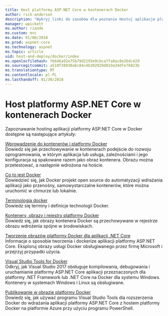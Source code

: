 ```yaml
---
title: Host platformy ASP.NET Core w kontenerach Docker
author: rick-anderson
description: "Wykryj linki do zasobów dla poznanie Hostuj aplikacje platformy ASP.NET Core w kontenerach Docker."
manager: wpickett
ms.author: riande
ms.custom: mvc
ms.date: 01/08/2018
ms.prod: aspnet-core
ms.technology: aspnet
ms.topic: article
uid: host-and-deploy/docker/index
ms.openlocfilehash: f6646a92e75b79d2193e9cbca7fa8ac8e26dc429
ms.sourcegitcommit: a510f38930abc84c4b302029d019a34dfe76823b
ms.translationtype: MT
ms.contentlocale: pl-PL
ms.lasthandoff: 01/30/2018
---
```

# <a name="host-aspnet-core-in-docker-containers"></a>Host platformy ASP.NET Core w kontenerach Docker

Zapoznawanie hosting aplikacji platformy ASP.NET Core w Docker dostępne są następujące artykuły:

[Wprowadzenie do kontenerów i platformy Docker](/dotnet/standard/microservices-architecture/container-docker-introduction/index)  
Dowiedz się jak przechowywanie w kontenerach podejście do rozwoju oprogramowania, w którym aplikacja lub usługa, zależnościami i jego konfiguracja są spakowane razem jako obraz kontenera. Obrazu można przetestować, a następnie wdrożona na hoście.

[Co to jest Docker](/dotnet/standard/microservices-architecture/container-docker-introduction/docker-defined)  
Dowiedzieć się, jak Docker projekt open source do automatyzacji wdrażania aplikacji jako przenośny, samowystarczalne kontenerów, które można uruchomić w chmurze lub lokalnie.

[Terminologia docker](/dotnet/standard/microservices-architecture/container-docker-introduction/docker-terminology)  
Dowiedz się terminy i definicje technologii Docker.

[Kontenery, obrazy i rejestry platformy Docker](/dotnet/standard/microservices-architecture/container-docker-introduction/docker-containers-images-registries)  
Dowiedz się, jak obrazy kontenera Docker są przechowywane w rejestrze obrazu wdrożenia spójne w środowiskach.

[Tworzenie obrazów platformy Docker dla aplikacji .NET Core](/dotnet/articles/core/docker/building-net-docker-images)  
Informacje o sposobie tworzenia i dockerize aplikacji platformy ASP.NET Core. Eksploruj obrazy usługi Docker obsługiwanego przez firmę Microsoft i przejrzyj przypadki użycia.

[Visual Studio Tools for Docker](xref:host-and-deploy/docker/visual-studio-tools-for-docker)  
Odkryj, jak Visual Studio 2017 obsługuje kompilowania, debugowania i uruchamianie platformy ASP.NET Core aplikacji przeznaczonych dla platformy .NET Framework lub .NET Core na Docker dla systemu Windows. Kontenery w systemach Windows i Linux są obsługiwane.

[Publikowanie w obrazie platformy Docker](/azure/vs-azure-tools-docker-hosting-web-apps-in-docker)  
Dowiedz się, jak używać programu Visual Studio Tools dla rozszerzenia Docker do wdrażania aplikacji platformy ASP.NET Core z hostem platformy Docker na platformie Azure przy użyciu programu PowerShell.
